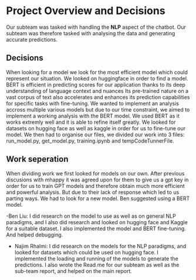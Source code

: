 # Project Overview and Decisions
Our subteam was tasked with handling the **NLP** aspect of the chatbot. 
Our subteam was therefore tasked with analysing the data and generating accurate predictions.


## Decisions
When looking for a model we look for the most efficient model which could represent our situation. We looked on huggingface in order to find a model.
BERT  is efficient in predicting scores for our application thanks to its deep understanding of language context and nuances Its pre-trained nature on a vast corpus of text also accelerates and enhances its prediction capabilities for specific tasks with fine-tuning.
We wanted to implement an analysis accross multiple various models but due to our time constraint, we aimed to implement a working analysis with the BERT model. We used BERT as it works extremly well and it is able to refine itself greatly.
We looked for datasets on hugging face as well as kaggle in order for us to fine-tune our model.
We then had to organise our files, we divided our work into 3 files: run_model.py, get_model.py, training.ipynb and tempCodeTunnerFile. 



## Work seperation
When dividing work we first looked for models on our own. After previous discusions with mhappy it was agreed upon for them to give us a gpt key in order for us to train GPT models and therefore obtain much more efficient and powerful analysis. But due to their lack of response which led to us parting ways. We had to look for a new model. Ben suggested using a BERT model.

-Ben Liu: I did research on the model to use as well as on general NLP paradigms, and I also did research and looked on hugging face and Kaggle for a suitable dataset. I also implemented the model and BERT fine-tuning. And helped debugging.

- Najim Rhalmi: I did research on the models for the NLP paradigms, and looked for datasets which could be used on hugging face. I implemented the loading and running of the models to generate the predictions. I also wrote the Read.me for our subteam as well as the sub-team report, and helped on the main report.






